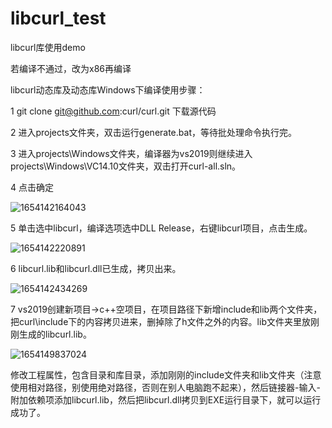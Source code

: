 # libcurl_test
libcurl库使用demo

若编译不通过，改为x86再编译



libcurl动态库及动态库Windows下编译使用步骤：

1 git clone git@github.com:curl/curl.git 下载源代码

2 进入projects文件夹，双击运行generate.bat，等待批处理命令执行完。

3 进入projects\Windows文件夹，编译器为vs2019则继续进入projects\Windows\VC14.10文件夹，双击打开curl-all.sln。

4 点击确定

![1654142164043](https://user-images.githubusercontent.com/37611880/171566351-716558d8-97f0-453c-ac66-d653d4f4f76e.png)

5 单击选中libcurl，编译选项选中DLL Release，右键libcurl项目，点击生成。

![1654142220891](https://user-images.githubusercontent.com/37611880/171566408-be2b88f9-d8dd-4d7e-a287-1c23d900ebbd.png)

6 libcurl.lib和libcurl.dll已生成，拷贝出来。

![1654142434269](https://user-images.githubusercontent.com/37611880/171566442-618bb7d6-013d-493c-b6f7-cef0866b7418.png)

7 vs2019创建新项目->c++空项目，在项目路径下新增include和lib两个文件夹，把curl\include下的内容拷贝进来，删掉除了h文件之外的内容。lib文件夹里放刚刚生成的libcurl.lib。

![1654149837024](https://user-images.githubusercontent.com/37611880/171566476-654aa707-2761-4f1c-b3b2-c1821126fb98.png)

修改工程属性，包含目录和库目录，添加刚刚的include文件夹和lib文件夹（注意使用相对路径，别使用绝对路径，否则在别人电脑跑不起来），然后链接器-输入-附加依赖项添加libcurl.lib，然后把libcurl.dll拷贝到EXE运行目录下，就可以运行成功了。
